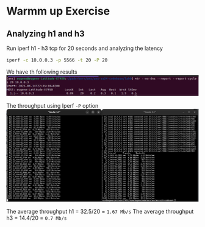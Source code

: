 # Warmm up Exercise

## Analyzing h1 and h3

Run iperf h1 - h3 tcp for 20 seconds and analyzing the latency

```sh
iperf -c 10.0.0.3 -p 5566 -t 20 -P 20
```
We have th following results
![mtr tcp report 20](images/latency.png)

The throughput using Iperf `-P` option
![Throughput result tcp](images/throughput.png)

The average throughput  h1 = 32.5/20 = `1.67 Mb/s`
The average throughput  h3 = 14.4/20 = `0.7 Mb/s`

